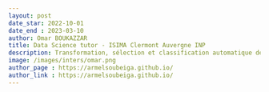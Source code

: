 ```yaml
---
layout: post
date_star: 2022-10-01 
date_end : 2023-03-10
author: Omar BOUKAZZAR
title: Data Science tutor - ISIMA Clermont Auvergne INP
description: Transformation, sélection et classification automatique de séries chronologiques
image: /images/inters/omar.png
author_page : https://armelsoubeiga.github.io/
author_link : https://armelsoubeiga.github.io/
---
```

